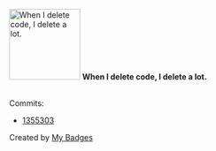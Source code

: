 <img src="https://my-badges.github.io/my-badges/mass-delete-commit-10k.png" alt="When I delete code, I delete a lot." title="When I delete code, I delete a lot." width="128">
<strong>When I delete code, I delete a lot.</strong>
<br><br>

Commits:

- <a href="https://github.com/eryajf/HowToStartOpenSource/commit/135530380d06aa16ac0e67b028689968b154c785">1355303</a>


Created by <a href="https://github.com/my-badges/my-badges">My Badges</a>